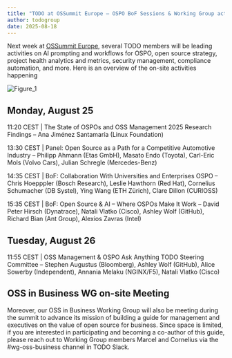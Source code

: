 ```yaml
---
title: "TODO at OSSummit Europe – OSPO BoF Sessions & Working Group activities"
author: todogroup
date: 2025-08-18
---
```


Next week at [OSSummit Europe](https://events.linuxfoundation.org/open-source-summit-europe/program/schedule/), several TODO members will be leading activities on AI prompting and workflows for OSPO, open source strategy, project health analytics and metrics, security management, compliance automation, and more. Here is an overview of the on-site activities happening

![Figure_1](https://github.com/user-attachments/assets/f56f30bd-af16-46c5-bf87-b47955d1439d)

## Monday, August 25

11:20 CEST | The State of OSPOs and OSS Management 2025 Research Findings – Ana Jiménez Santamaría (Linux Foundation)

13:30 CEST | Panel: Open Source as a Path for a Competitive Automotive Industry – Philipp Ahmann (Etas GmbH), Masato Endo (Toyota), Carl-Eric Mols (Volvo Cars), Julian Schregle (Mercedes-Benz)

14:35 CEST | BoF: Collaboration With Universities and Enterprises OSPO – Chris Hoepppler (Bosch Research), Leslie Hawthorn (Red Hat), Cornelius Schumacher (DB Systel), Ying Wang (ETH Zürich), Clare Dillon (CURIOSS)

15:35 CEST | BoF: Open Source & AI – Where OSPOs Make It Work – David Peter Hirsch (Dynatrace), Natali Vlatko (Cisco), Ashley Wolf (GitHub), Richard Bian (Ant Group), Alexios Zavras (Intel)

## Tuesday, August 26

11:55 CEST | OSS Management & OSPO Ask Anything TODO Steering Committee – Stephen Augustus (Bloomberg), Ashley Wolf (GitHub), Alice Sowerby (Independent), Annania Melaku (NGINX/F5), Natali Vlatko (Cisco)

## OSS in Business WG on-site Meeting

Moreover, our OSS in Business Working Group will also be meeting during the summit to advance its mission of building a guide for management and executives on the value of open source for business.
Since space is limited, if you are interested in participating and becoming a co-author of this guide, please reach out to Working Group members Marcel and Cornelius via the #wg-oss-business channel in TODO Slack.
